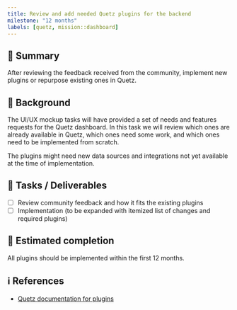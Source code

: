 ```yaml
---
title: Review and add needed Quetz plugins for the backend
milestone: "12 months"
labels: [quetz, mission::dashboard]
---
```


## 📌 Summary

After reviewing the feedback received from the community, implement new plugins or repurpose existing ones in Quetz.

## 📝 Background

The UI/UX mockup tasks will have provided a set of needs and features requests for the Quetz dashboard.
In this task we will review which ones are already available in Quetz, which ones need some work, and which ones need to be implemented from scratch.

The plugins might need new data sources and integrations not yet available at the time of implementation.

## 🚀 Tasks / Deliverables

- [ ] Review community feedback and how it fits the existing plugins
- [ ] Implementation (to be expanded with itemized list of changes and required plugins)

## 📅 Estimated completion

All plugins should be implemented within the first 12 months.

## ℹ️ References

- [Quetz documentation for plugins](https://quetz.readthedocs.io/en/latest/plugins.html)
